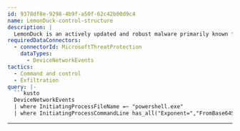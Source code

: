 ```yaml
---
id: 9378df8e-9298-4b9f-a50f-62c42b00d9c4
name: LemonDuck-control-structure
description: |
  LemonDuck is an actively updated and robust malware primarily known for its botnet and cryptocurrency mining objectives. First discovered in 2019, LemonDuck has since adopted more sophisticated behavior and escalated its operations in 2021. Today, beyond using resources for its traditional bot and mining activities, LemonDuck steals credentials, removes security controls, spreads via emails, moves laterally, and ultimately drops more tools for human-operated activity.
requiredDataConnectors:
  - connectorId: MicrosoftThreatProtection
    dataTypes:
      - DeviceNetworkEvents
tactics:
  - Command and control
  - Exfiltration
query: |-
  ```kusto
  DeviceNetworkEvents
  | where InitiatingProcessFileName =~ "powershell.exe"
  | where InitiatingProcessCommandLine has_all("Exponent=","FromBase64String","$url+")
  ```
---
```


